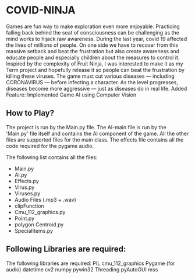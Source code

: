 # COVID-NINJA

Games are fun way to make exploration even more enjoyable. Practicing falling back behind the seat of consciousness can be challenging as the mind works to hijack raw awareness. During the last year, covid 19 affected the lives of millions of people. On one side we have to recover from this massive setback and beat the frustration but also create awareness and educate people and especially children about the measures to control it. Inspired by the complexity of Fruit Ninja, I was interested to make it as my Term project and hopefully release it so people can beat the frustration by killing these viruses. The game must cut various diseases — including CORONAVIRUS — before infecting a character. As the level progresses, diseases become more aggressive — just as diseases do in real life. Added Feature: Implemented Game AI using Computer Vision

## How to Play?

The project is run by the Main.py file. The AI-main file is run by the 'Main.py' file itself and contains the AI component of the game. All the other files are supported files for the main class. The effects file contains all the code required for the pygame audio.  

The following list contains all the files:
- Main.py
- AI.py
- Effects.py
- Virus.py
- Viruses.py
- Audio Files (.mp3 + .wav)
- clipFunction
- Cmu_112_graphics.py
- Point.py
- polygon Centroid.py
- SpecialItems.py

## Following Libraries are required:

The following libraries are required:
PIL
cmu_112_graphics
Pygame (for audio)
datetime
cv2
numpy
pywin32
Threading
pyAutoGUI
mss

